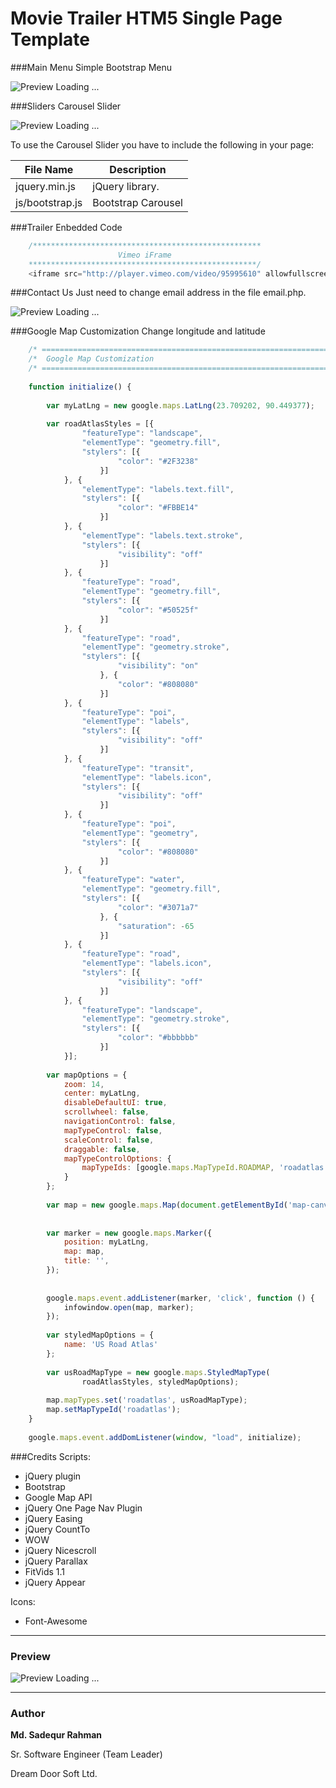 # Movie Trailer HTM5 Single Page Template

###Main Menu
Simple Bootstrap Menu

![Preview Loading ...](http://image.sadequr.com/github/html_theme_movie_trailer/menu.png)



###Sliders
Carousel Slider

![Preview Loading ...](http://image.sadequr.com/github/html_theme_movie_trailer/slider.jpg)

To use the Carousel Slider you have to include the following in your page:

| File Name      | Description      |
| ---------------|------------------|
| jquery.min.js  |jQuery library.   |
| js/bootstrap.js|Bootstrap Carousel|



###Trailer
Enbedded Code
```php
    /***************************************************
                        Vimeo iFrame
    ***************************************************/
    <iframe src="http://player.vimeo.com/video/95995610" allowfullscreen></iframe>
```



###Contact Us
Just need to change email address in the file email.php.

![Preview Loading ...](http://image.sadequr.com/github/html_theme_movie_trailer/contact.png)



###Google Map Customization
Change longitude and latitude
```javascript
    /* ========================================================================= */
    /*	Google Map Customization
    /* ========================================================================= */
     
    function initialize() {
     
        var myLatLng = new google.maps.LatLng(23.709202, 90.449377);
     
        var roadAtlasStyles = [{
                "featureType": "landscape",
                "elementType": "geometry.fill",
                "stylers": [{
                        "color": "#2F3238"
                    }]
            }, {
                "elementType": "labels.text.fill",
                "stylers": [{
                        "color": "#FBBE14"
                    }]
            }, {
                "elementType": "labels.text.stroke",
                "stylers": [{
                        "visibility": "off"
                    }]
            }, {
                "featureType": "road",
                "elementType": "geometry.fill",
                "stylers": [{
                        "color": "#50525f"
                    }]
            }, {
                "featureType": "road",
                "elementType": "geometry.stroke",
                "stylers": [{
                        "visibility": "on"
                    }, {
                        "color": "#808080"
                    }]
            }, {
                "featureType": "poi",
                "elementType": "labels",
                "stylers": [{
                        "visibility": "off"
                    }]
            }, {
                "featureType": "transit",
                "elementType": "labels.icon",
                "stylers": [{
                        "visibility": "off"
                    }]
            }, {
                "featureType": "poi",
                "elementType": "geometry",
                "stylers": [{
                        "color": "#808080"
                    }]
            }, {
                "featureType": "water",
                "elementType": "geometry.fill",
                "stylers": [{
                        "color": "#3071a7"
                    }, {
                        "saturation": -65
                    }]
            }, {
                "featureType": "road",
                "elementType": "labels.icon",
                "stylers": [{
                        "visibility": "off"
                    }]
            }, {
                "featureType": "landscape",
                "elementType": "geometry.stroke",
                "stylers": [{
                        "color": "#bbbbbb"
                    }]
            }];
     
        var mapOptions = {
            zoom: 14,
            center: myLatLng,
            disableDefaultUI: true,
            scrollwheel: false,
            navigationControl: false,
            mapTypeControl: false,
            scaleControl: false,
            draggable: false,
            mapTypeControlOptions: {
                mapTypeIds: [google.maps.MapTypeId.ROADMAP, 'roadatlas']
            }
        };
     
        var map = new google.maps.Map(document.getElementById('map-canvas'), mapOptions);
     
     
        var marker = new google.maps.Marker({
            position: myLatLng,
            map: map,
            title: '',
        });
     
     
        google.maps.event.addListener(marker, 'click', function () {
            infowindow.open(map, marker);
        });
     
        var styledMapOptions = {
            name: 'US Road Atlas'
        };
     
        var usRoadMapType = new google.maps.StyledMapType(
                roadAtlasStyles, styledMapOptions);
     
        map.mapTypes.set('roadatlas', usRoadMapType);
        map.setMapTypeId('roadatlas');
    }
     
    google.maps.event.addDomListener(window, "load", initialize);
```



###Credits
Scripts:

* jQuery plugin
* Bootstrap
* Google Map API
* jQuery One Page Nav Plugin
* jQuery Easing
* jQuery CountTo
* WOW
* jQuery Nicescroll
* jQuery Parallax
* FitVids 1.1
* jQuery Appear

Icons:

* Font-Awesome



---
### Preview
![Preview Loading ...](http://image.sadequr.com/github/html_theme_movie_trailer/movie_trailer_template.jpg)



---
### Author
**Md. Sadequr Rahman**

Sr. Software Engineer (Team Leader)

Dream Door Soft Ltd.
